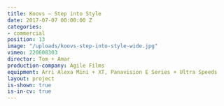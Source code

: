 ```yaml
---
title: Koovs — Step into Style
date: 2017-07-07 00:00:00 Z
categories:
- commercial
position: 13
image: "/uploads/koovs-step-into-style-wide.jpg"
vimeo: 220608303
director: Tom + Amar
production-company: Agile Films
equipment: Arri Alexa Mini + XT, Panavision E Series + Ultra Speeds
layout: project
is-shown: true
is-in-cv: true
---
```


